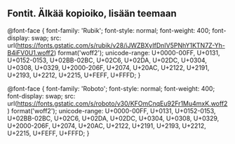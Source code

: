 ## Fontit. Älkää kopioiko, lisään teemaan



@font-face {
    font-family: 'Rubik';
    font-style: normal;
    font-weight: 400;
    font-display: swap;
    src: url(https://fonts.gstatic.com/s/rubik/v28/iJWZBXyIfDnIV5PNhY1KTN7Z-Yh-B4iFV0U1.woff2) format('woff2');
    unicode-range: U+0000-00FF, U+0131, U+0152-0153, U+02BB-02BC, U+02C6, U+02DA, U+02DC, U+0304, U+0308, U+0329, U+2000-206F, U+2074, U+20AC, U+2122, U+2191, U+2193, U+2212, U+2215, U+FEFF, U+FFFD;
}

@font-face {
    font-family: 'Roboto';
    font-style: normal;
    font-weight: 400;
    font-display: swap;
    src: url(https://fonts.gstatic.com/s/roboto/v30/KFOmCnqEu92Fr1Mu4mxK.woff2) format('woff2');
    unicode-range: U+0000-00FF, U+0131, U+0152-0153, U+02BB-02BC, U+02C6, U+02DA, U+02DC, U+0304, U+0308, U+0329, U+2000-206F, U+2074, U+20AC, U+2122, U+2191, U+2193, U+2212, U+2215, U+FEFF, U+FFFD;
}